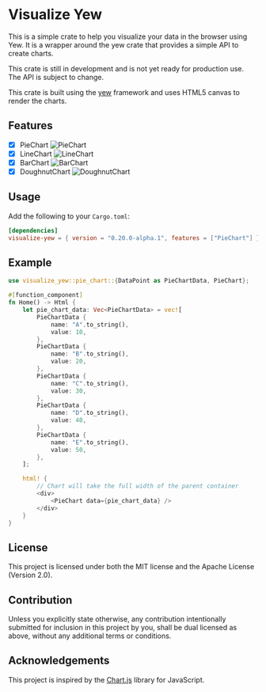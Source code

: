 # Visualize Yew
This is a simple crate to help you visualize your data in the browser using Yew. It is a wrapper around the yew crate that provides a simple API to create charts.

This crate is still in development and is not yet ready for production use. The API is subject to change.

This crate is built using the [yew](https://yew.rs/docs/en/) framework and uses HTML5 canvas to render the charts.

## Features
- [x] PieChart
    ![PieChart](https://imagedelivery.net/fa3SWf5GIAHiTnHQyqU8IQ/4401284a-6498-4e19-d2c8-865dc95e9f00/public)
- [x] LineChart
    ![LineChart](https://imagedelivery.net/fa3SWf5GIAHiTnHQyqU8IQ/d33bc074-207d-417d-18b6-af93594d0700/public)
- [x] BarChart
    ![BarChart](https://imagedelivery.net/fa3SWf5GIAHiTnHQyqU8IQ/194517a9-7a9b-4248-3acf-436dcb3fc700/public)
- [x] DoughnutChart
    ![DoughnutChart](https://imagedelivery.net/fa3SWf5GIAHiTnHQyqU8IQ/6c66a389-9f66-4cc3-a8d3-fbfe9e9e9400/public)

## Usage
Add the following to your `Cargo.toml`:
```toml
[dependencies]
visualize-yew = { version = "0.20.0-alpha.1", features = ["PieChart"] }
```

## Example
```rust
use visualize_yew::pie_chart::{DataPoint as PieChartData, PieChart};

#[function_component]
fn Home() -> Html {
    let pie_chart_data: Vec<PieChartData> = vec![
        PieChartData {
            name: "A".to_string(),
            value: 10,
        },
        PieChartData {
            name: "B".to_string(),
            value: 20,
        },
        PieChartData {
            name: "C".to_string(),
            value: 30,
        },
        PieChartData {
            name: "D".to_string(),
            value: 40,
        },
        PieChartData {
            name: "E".to_string(),
            value: 50,
        },
    ];

    html! {
        // Chart will take the full width of the parent container
        <div>
            <PieChart data={pie_chart_data} />
        </div>
    }
}
```

## License
This project is licensed under both the MIT license and the Apache License (Version 2.0).

## Contribution
Unless you explicitly state otherwise, any contribution intentionally submitted for inclusion in this project by you, shall be dual licensed as above, without any additional terms or conditions.

## Acknowledgements
This project is inspired by the [Chart.js](https://www.chartjs.org/docs/latest/) library for JavaScript.
